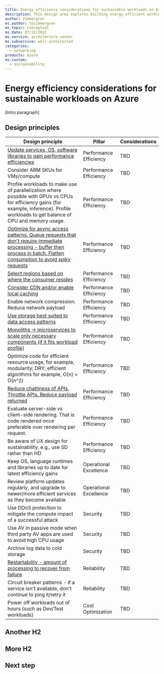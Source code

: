 ```yaml
---
title: Energy efficiency considerations for sustainable workloads on Azure
description: This design area explores building energy efficient workloads on Azure.
author: Zimmergren
ms.author: tozimmergren
ms.topic: conceptual
ms.date: 07/22/2022
ms.service: architecture-center
ms.subservice: well-architected
categories: 
  - networking
products: Azure
ms.custom:
  - sustainability
---
```


# Energy efficiency considerations for sustainable workloads on Azure

[Intro paragraph]

## Design principles

|Design principle|Pillar|Considerations|
|---|---|---|
|[Update services, OS, software libraries to gain performance efficiencies](/azure/architecture/hybrid/azure-update-mgmt)|Performance Efficiency|TBD|
|Consider ARM SKUs for VMs/compute|Performance Efficiency|TBD|
|Profile workloads to make use of parallelization where possible with GPUs vs CPUs for efficiency gains (for example, inference). Profile workloads to get balance of CPU and memory usage.|Performance Efficiency|TBD|
|[Optimize for async access patterns. Queue requests that don't require immediate processing - buffer then process in batch. Flatten consumption to avoid spiky requests](/azure/architecture/patterns/async-request-reply)|Performance Efficiency|TBD|
|[Select regions based on where the consumer resides](/azure/architecture/solution-ideas/articles/move-azure-resources-across-regions)|Performance Efficiency|TBD|
|[Consider CDN and/or enable local caching](/azure/architecture/best-practices/cdn)|Performance Efficiency|TBD|
|Enable network compression. Reduce network payload|Performance Efficiency|TBD|
|[Use storage best suited to data access patterns](/azure/architecture/guide/design-principles/use-best-data-store)|Performance Efficiency|TBD|
|[Monoliths -> microservices to scale only necessary components (if it fits workload profile)](/azure/architecture/guide/architecture-styles/microservices)|Performance Efficiency|TBD|
|Optimize code for efficient resource usage, for example, modularity; DRY; efficient algorithms for example, O(n) > O(n^2)|Performance Efficiency|TBD|
|[Reduce chattiness of APIs. Throttle APIs. Reduce payload returned](/azure/architecture/best-practices/message-encode)|Performance Efficiency|TBD|
|Evaluate server-side vs client-side rendering. That is code rendered once preferable over rendering per request.|Performance Efficiency|TBD|
|Be aware of UX design for sustainability, e.g.,  use SD rather than HD|Performance Efficiency|TBD|
|Keep OS, language runtimes and libraries up to date for latest efficiency gains|Operational Excellence|TBD|
|Review platform updates regularly, and upgrade to newer/more efficient services as they become available|Operational Excellence|TBD|
|Use DDoS protection to mitigate the compute impact of a successful attack|Security|TBD|
|Use AV in passive mode when third party AV apps are used to avoid high CPU usage|Security|TBD|
|Archive log data to cold storage|Security|TBD|
|[Restartability - amount of processing to recover from failure](/azure/backup/manage-recovery-points#impact-of-expired-recovery-points-for-items-in-soft-deleted-state)|Reliability|TBD|
|Circuit breaker patterns - if a service isn't available, don't continue to ping it/retry it|Reliability|TBD|
|Power off workloads out of hours (such as Dev/Test workloads)|Cost Optimization|TBD|

## Another H2

## More H2

## Next step
